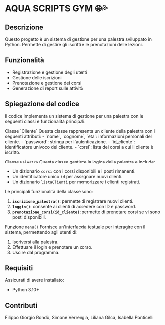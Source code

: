 <h1 align="left">AQUA SCRIPTS GYM 🌐💦 </h1>


<h2>Descrizione</h2>
Questo progetto è un sistema di gestione per una palestra sviluppato in Python. Permette di gestire gli iscritti e le prenotazioni delle lezioni.

## Funzionalità
- Registrazione e gestione degli utenti
- Gestione delle iscrizioni
- Prenotazione e gestione dei corsi
- Generazione di report sulle attività

<h2> Spiegazione del codice </h2>
Il codice implementa un sistema di gestione per una palestra con le seguenti classi e funzionalità principali:
<p>
Classe `Cliente`
Questa classe rappresenta un cliente della palestra con i seguenti attributi:
- `nome`, `cognome`, `eta`: informazioni personali del cliente.
- `password`: stringa per l'autenticazione.
- `id_cliente`: identificatore univoco del cliente.
- `corsi`: lista dei corsi a cui il cliente è iscritto.

Classe `Palestra`
Questa classe gestisce la logica della palestra e include:
- Un dizionario `corsi` con i corsi disponibili e i posti rimanenti.
- Un identificatore unico `id` per assegnare nuovi clienti.
- Un dizionario `listaClienti` per memorizzare i clienti registrati.

Le principali funzionalità della classe sono:
1. **`iscrizione_palestra()`**: permette di registrare nuovi clienti.
2. **`loggin()`**: consente ai clienti di accedere con ID e password.
3. **`prenotazione_corsi(id_cliente)`**: permette di prenotare corsi se vi sono posti disponibili.

Funzione `menu()`
Fornisce un'interfaccia testuale per interagire con il sistema, permettendo agli utenti di:
1. Iscriversi alla palestra.
2. Effettuare il login e prenotare un corso.
3. Uscire dal programma.
</p>

## Requisiti
Assicurati di avere installato:
- Python 3.10+

## Contributi
Filippo Giorgio Rondò, Simone Verrengia, Liliana Gilca, Isabella Ponticelli
